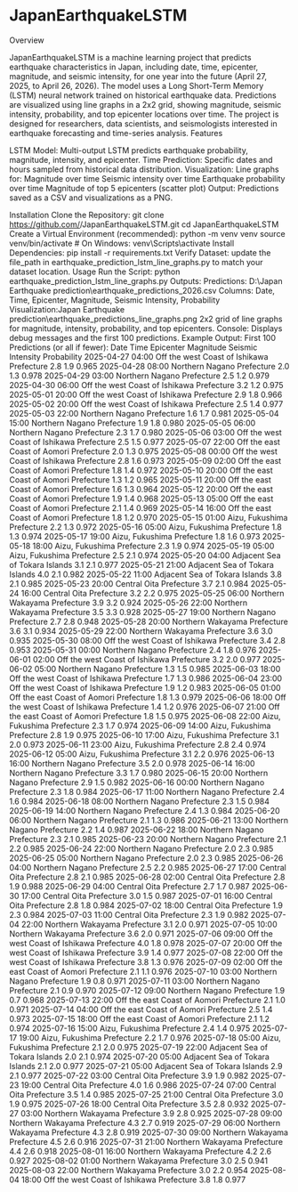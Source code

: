 # JapanEarthquakeLSTM

Overview

JapanEarthquakeLSTM is a machine learning project that predicts earthquake characteristics in Japan, including date, time, epicenter, magnitude, and seismic intensity, for one year into the future (April 27, 2025, to April 26, 2026). The model uses a Long Short-Term Memory (LSTM) neural network trained on historical earthquake data. Predictions are visualized using line graphs in a 2x2 grid, showing magnitude, seismic intensity, probability, and top epicenter locations over time.
The project is designed for researchers, data scientists, and seismologists interested in earthquake forecasting and time-series analysis.
Features

LSTM Model: Multi-output LSTM predicts earthquake probability, magnitude, intensity, and epicenter.
Time Prediction: Specific dates and hours sampled from historical data distribution.
Visualization: Line graphs for:
Magnitude over time
Seismic intensity over time
Earthquake probability over time
Magnitude of top 5 epicenters (scatter plot)
Output: Predictions saved as a CSV and visualizations as a PNG.

Installation
Clone the Repository:
git clone https://github.com/<your-username>/JapanEarthquakeLSTM.git
cd JapanEarthquakeLSTM
Create a Virtual Environment (recommended):
python -m venv venv
source venv/bin/activate  # On Windows: venv\Scripts\activate
Install Dependencies:
pip install -r requirements.txt
Verify Dataset:
update the file_path in earthquake_prediction_lstm_line_graphs.py to match your dataset location.
Usage
Run the Script:
python earthquake_prediction_lstm_line_graphs.py
Outputs:
Predictions: D:\Japan Earthquake prediction\earthquake_predictions_2026.csv
Columns: Date, Time, Epicenter, Magnitude, Seismic Intensity, Probability
Visualization:Japan Earthquake prediction\earthquake_predictions_line_graphs.png
2x2 grid of line graphs for magnitude, intensity, probability, and top epicenters.
Console: Displays debug messages and the first 100 predictions.
Example Output:
First 100 Predictions (or all if fewer):
      Date  Time                                 Epicenter  Magnitude  Seismic Intensity  Probability
2025-04-27 04:00 Off the west Coast of Ishikawa Prefecture        2.8                1.9        0.965
2025-04-28 08:00                Northern Nagano Prefecture        2.0                1.3        0.978
2025-04-29 03:00                Northern Nagano Prefecture        2.5                1.2        0.979
2025-04-30 06:00 Off the west Coast of Ishikawa Prefecture        3.2                1.2        0.975
2025-05-01 20:00 Off the west Coast of Ishikawa Prefecture        2.9                1.8        0.966
2025-05-02 20:00 Off the west Coast of Ishikawa Prefecture        2.5                1.4        0.977
2025-05-03 22:00                Northern Nagano Prefecture        1.6                1.7        0.981
2025-05-04 15:00                Northern Nagano Prefecture        1.9                1.8        0.980
2025-05-05 06:00                Northern Nagano Prefecture        2.3                1.7        0.980
2025-05-06 03:00 Off the west Coast of Ishikawa Prefecture        2.5                1.5        0.977
2025-05-07 22:00   Off the east Coast of Aomori Prefecture        2.0                1.3        0.975
2025-05-08 00:00 Off the west Coast of Ishikawa Prefecture        2.8                1.6        0.973
2025-05-09 02:00   Off the east Coast of Aomori Prefecture        1.8                1.4        0.972
2025-05-10 20:00   Off the east Coast of Aomori Prefecture        1.3                1.2        0.965
2025-05-11 20:00   Off the east Coast of Aomori Prefecture        1.6                1.3        0.964
2025-05-12 20:00   Off the east Coast of Aomori Prefecture        1.9                1.4        0.968
2025-05-13 05:00   Off the east Coast of Aomori Prefecture        2.1                1.4        0.969
2025-05-14 16:00   Off the east Coast of Aomori Prefecture        1.8                1.2        0.970
2025-05-15 01:00                Aizu, Fukushima Prefecture        2.2                1.3        0.972
2025-05-16 05:00                Aizu, Fukushima Prefecture        1.8                1.3        0.974
2025-05-17 19:00                Aizu, Fukushima Prefecture        1.8                1.6        0.973
2025-05-18 18:00                Aizu, Fukushima Prefecture        2.3                1.9        0.974
2025-05-19 05:00                Aizu, Fukushima Prefecture        2.5                2.1        0.974
2025-05-20 04:00            Adjacent Sea of Tokara Islands        3.1                2.1        0.977
2025-05-21 21:00            Adjacent Sea of Tokara Islands        4.0                2.1        0.982
2025-05-22 11:00            Adjacent Sea of Tokara Islands        3.8                2.1        0.985
2025-05-23 20:00                   Central Oita Prefecture        3.7                2.1        0.984
2025-05-24 16:00                   Central Oita Prefecture        3.2                2.2        0.975
2025-05-25 06:00              Northern Wakayama Prefecture        3.9                3.2        0.924
2025-05-26 22:00              Northern Wakayama Prefecture        3.5                3.3        0.928
2025-05-27 19:00                Northern Nagano Prefecture        2.7                2.8        0.948
2025-05-28 20:00              Northern Wakayama Prefecture        3.6                3.1        0.934
2025-05-29 22:00              Northern Wakayama Prefecture        3.6                3.0        0.935
2025-05-30 08:00 Off the west Coast of Ishikawa Prefecture        3.4                2.8        0.953
2025-05-31 00:00                Northern Nagano Prefecture        2.4                1.8        0.976
2025-06-01 02:00 Off the west Coast of Ishikawa Prefecture        3.2                2.0        0.977
2025-06-02 05:00                Northern Nagano Prefecture        1.3                1.5        0.985
2025-06-03 18:00 Off the west Coast of Ishikawa Prefecture        1.7                1.3        0.986
2025-06-04 23:00 Off the west Coast of Ishikawa Prefecture        1.9                1.2        0.983
2025-06-05 01:00   Off the east Coast of Aomori Prefecture        1.8                1.3        0.979
2025-06-06 18:00 Off the west Coast of Ishikawa Prefecture        1.4                1.2        0.976
2025-06-07 21:00   Off the east Coast of Aomori Prefecture        1.8                1.5        0.975
2025-06-08 22:00                Aizu, Fukushima Prefecture        2.3                1.7        0.974
2025-06-09 14:00                Aizu, Fukushima Prefecture        2.8                1.9        0.975
2025-06-10 17:00                Aizu, Fukushima Prefecture        3.1                2.0        0.973
2025-06-11 23:00                Aizu, Fukushima Prefecture        2.8                2.4        0.974
2025-06-12 05:00                Aizu, Fukushima Prefecture        3.1                2.2        0.976
2025-06-13 16:00                Northern Nagano Prefecture        3.5                2.0        0.978
2025-06-14 16:00                Northern Nagano Prefecture        3.3                1.7        0.980
2025-06-15 20:00                Northern Nagano Prefecture        2.9                1.5        0.982
2025-06-16 00:00                Northern Nagano Prefecture        2.3                1.8        0.984
2025-06-17 11:00                Northern Nagano Prefecture        2.4                1.6        0.984
2025-06-18 08:00                Northern Nagano Prefecture        2.3                1.5        0.984
2025-06-19 14:00                Northern Nagano Prefecture        2.4                1.3        0.984
2025-06-20 06:00                Northern Nagano Prefecture        2.1                1.3        0.986
2025-06-21 13:00                Northern Nagano Prefecture        2.2                1.4        0.987
2025-06-22 18:00                Northern Nagano Prefecture        2.3                2.1        0.985
2025-06-23 20:00                Northern Nagano Prefecture        2.1                2.2        0.985
2025-06-24 22:00                Northern Nagano Prefecture        2.0                2.3        0.985
2025-06-25 05:00                Northern Nagano Prefecture        2.0                2.3        0.985
2025-06-26 04:00                Northern Nagano Prefecture        2.5                2.2        0.985
2025-06-27 17:00                   Central Oita Prefecture        2.8                2.1        0.985
2025-06-28 02:00                   Central Oita Prefecture        2.8                1.9        0.988
2025-06-29 04:00                   Central Oita Prefecture        2.7                1.7        0.987
2025-06-30 17:00                   Central Oita Prefecture        3.0                1.5        0.987
2025-07-01 16:00                   Central Oita Prefecture        2.8                1.8        0.984
2025-07-02 18:00                   Central Oita Prefecture        1.9                2.3        0.984
2025-07-03 11:00                   Central Oita Prefecture        2.3                1.9        0.982
2025-07-04 22:00              Northern Wakayama Prefecture        3.1                2.0        0.971
2025-07-05 10:00              Northern Wakayama Prefecture        3.6                2.0        0.971
2025-07-06 09:00 Off the west Coast of Ishikawa Prefecture        4.0                1.8        0.978
2025-07-07 20:00 Off the west Coast of Ishikawa Prefecture        3.9                1.4        0.977
2025-07-08 22:00 Off the west Coast of Ishikawa Prefecture        3.8                1.3        0.976
2025-07-09 02:00   Off the east Coast of Aomori Prefecture        2.1                1.1        0.976
2025-07-10 03:00                Northern Nagano Prefecture        1.9                0.8        0.971
2025-07-11 03:00                Northern Nagano Prefecture        2.1                0.9        0.970
2025-07-12 09:00                Northern Nagano Prefecture        1.9                0.7        0.968
2025-07-13 22:00   Off the east Coast of Aomori Prefecture        2.1                1.0        0.971
2025-07-14 04:00   Off the east Coast of Aomori Prefecture        2.5                1.4        0.973
2025-07-15 18:00   Off the east Coast of Aomori Prefecture        2.1                1.2        0.974
2025-07-16 15:00                Aizu, Fukushima Prefecture        2.4                1.4        0.975
2025-07-17 19:00                Aizu, Fukushima Prefecture        2.2                1.7        0.976
2025-07-18 05:00                Aizu, Fukushima Prefecture        2.1                2.0        0.975
2025-07-19 22:00            Adjacent Sea of Tokara Islands        2.0                2.1        0.974
2025-07-20 05:00            Adjacent Sea of Tokara Islands        2.1                2.0        0.977
2025-07-21 05:00            Adjacent Sea of Tokara Islands        2.9                2.1        0.977
2025-07-22 03:00                   Central Oita Prefecture        3.9                1.9        0.982
2025-07-23 19:00                   Central Oita Prefecture        4.0                1.6        0.986
2025-07-24 07:00                   Central Oita Prefecture        3.5                1.4        0.985
2025-07-25 21:00                   Central Oita Prefecture        3.0                1.9        0.975
2025-07-26 18:00                   Central Oita Prefecture        3.5                2.8        0.932
2025-07-27 03:00              Northern Wakayama Prefecture        3.9                2.8        0.925
2025-07-28 09:00              Northern Wakayama Prefecture        4.3                2.7        0.919
2025-07-29 06:00              Northern Wakayama Prefecture        4.3                2.8        0.919
2025-07-30 09:00              Northern Wakayama Prefecture        4.5                2.6        0.916
2025-07-31 21:00              Northern Wakayama Prefecture        4.4                2.6        0.918
2025-08-01 16:00              Northern Wakayama Prefecture        4.2                2.6        0.927
2025-08-02 01:00              Northern Wakayama Prefecture        3.0                2.5        0.941
2025-08-03 22:00              Northern Wakayama Prefecture        3.0                2.2        0.954
2025-08-04 18:00 Off the west Coast of Ishikawa Prefecture        3.8                1.8        0.977



